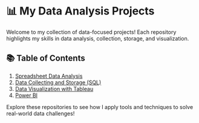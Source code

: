 # 📊 My Data Analysis Projects  

Welcome to my collection of data-focused projects! Each repository highlights my skills in data analysis, collection, storage, and visualization.  

## 📚 Table of Contents  
1. [Spreadsheet Data Analysis](https://github.com/Nister21/Spreadsheet-Data-Analysis/blob/main/README.md)  
2. [Data Collecting and Storage (SQL)](https://github.com/yourusername/data-collecting-and-storage)  
3. [Data Visualization with Tableau](https://github.com/yourusername/data-visualization-with-tableau)  
4. [Power BI](https://github.com/yourusername/power-bi)  

Explore these repositories to see how I apply tools and techniques to solve real-world data challenges!

